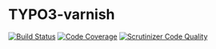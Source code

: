 # TYPO3-varnish

[![Build Status](https://travis-ci.org/AOEpeople/TYPO3-varnish.svg?branch=master)](https://travis-ci.org/AOEpeople/TYPO3-varnish)
[![Code Coverage](https://scrutinizer-ci.com/g/AOEpeople/TYPO3-varnish/badges/coverage.png?b=master)](https://scrutinizer-ci.com/g/AOEpeople/TYPO3-varnish/?branch=master)
[![Scrutinizer Code Quality](https://scrutinizer-ci.com/g/AOEpeople/TYPO3-varnish/badges/quality-score.png?b=master)](https://scrutinizer-ci.com/g/AOEpeople/TYPO3-varnish/?branch=master)

